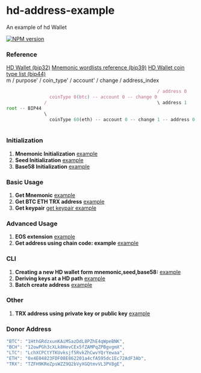 # hd-address-example
An example of hd Wallet

[![NPM version](https://img.shields.io/npm/v/hd-address?style=flat-square)](https://www.npmjs.com/package/hd-address)

### Reference 
[HD Wallet (bip32)](https://github.com/bitcoin/bips/blob/master/bip-0032/derivation.png)
[Mnemonic wordlists reference (bip39)](https://github.com/bitcoin/bips/blob/master/bip-0039/bip-0039-wordlists.md) 
[HD Wallet coin type list (bip44)]( https://github.com/satoshilabs/slips/blob/master/slip-0044.md)  
m / purpose' / coin_type' / account' / change / address_index
```js
                                                        / address 0
                coinType 0(btc) -- account 0 -- change 0  
              /                                         \ address 1
root -- BIP44 
              \
                coinType 60(eth) -- account 0 -- change 1 -- address 0
                          
```
 
### Initialization
1. **Mnemonic Initialization** [example](init/mnemonic.js) 
2. **Seed Initialization**  [example](init/seed.js) 
3. **Base58 Initialization** [example](init/base58.js)

### Basic Usage
1. **Get Mnemonic** [example](mnemonic_safe/mnemonic.js)
2. **Get BTC ETH TRX address** [example](init/mnemonic.js) 
3. **Get keypair**   [get keypair example](./address/address.keypair.js)

### Advanced Usage
1. **EOS extension**  [example](init/extension/index.js) 
2. **Get address using chain code: example** [example](chaincode/chaincode.js) 

### CLI
1. **Creating a new HD wallet form mnemonic,seed,base58:** [example](cli/create.wallet.js)
2. **Deriving keys at a HD path** [example](cli/getaddress.js)
2. **Batch create address** [example](cli/batch.generate.address.js)

### Other
1. **TRX address using private key or public key**  [example](address/trx.address.js) 

### Donor Address
```js
"BTC": "1HthGRdzxunKAiMSazDdL8PZhE4qWpeBNK", 
"BCH": "12owPGh3cXLk8HevCEx5fZAMPqZPBgvgmX",
"LTC": "LchXCPCtYTKUvksjf5RvkZhCwvYQrYewaa",
"ETH": "0x4E04823FDF08E862201a4cfA595dc1Ec72AdF3Ab",
"TRX": "TZFH9KReZpsWZZ9Q2bVyXGQtmvVL3PV8gE",
```

